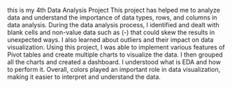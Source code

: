 this is my 4th Data Analysis Project
This project has helped me to analyze data and understand the importance of data
types, rows, and columns in data analysis.
During the data analysis process, I identified and dealt with blank cells and non-value
data such as (-) that could skew the results in unexpected ways. I also learned about
outliers and their impact on data visualization.
Using this project, I was able to implement various features of Pivot tables and create
multiple charts to visualize the data. I then grouped all the charts and created a
dashboard.
I understood what is EDA and how to perform it.
Overall, colors played an important role in data visualization, making it easier to
interpret and understand the data.
